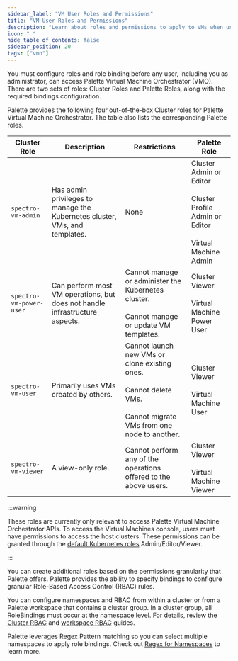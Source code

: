 ```yaml
---
sidebar_label: "VM User Roles and Permissions"
title: "VM User Roles and Permissions"
description: "Learn about roles and permissions to apply to VMs when using Palette Virtual Machine Orchestrator."
icon: " "
hide_table_of_contents: false
sidebar_position: 20
tags: ["vmo"]
---
```


You must configure roles and role binding before any user, including you as administrator, can access Palette Virtual
Machine Orchestrator (VMO). There are two sets of roles: Cluster Roles and Palette Roles, along with the required
bindings configuration.

Palette provides the following four out-of-the-box Cluster roles for Palette Virtual Machine Orchestrator. The table
also lists the corresponding Palette roles.

| Cluster Role            | Description                                                                 | Restrictions                                                                                                                        | Palette Role                                                                                             |
| ----------------------- | --------------------------------------------------------------------------- | ----------------------------------------------------------------------------------------------------------------------------------- | -------------------------------------------------------------------------------------------------------- |
| `spectro-vm-admin`      | Has admin privileges to manage the Kubernetes cluster, VMs, and templates.  | None                                                                                                                                | Cluster Admin or<br />Editor<br /><br />Cluster Profile Admin or Editor<br /><br />Virtual Machine Admin |
| `spectro-vm-power-user` | Can perform most VM operations, but does not handle infrastructure aspects. | Cannot manage or administer the<br />Kubernetes cluster.<br /><br />Cannot manage or update VM templates.                           | Cluster Viewer<br /><br />Virtual Machine Power User                                                     |
| `spectro-vm-user`       | Primarily uses VMs created by others.                                       | Cannot launch new VMs or clone existing ones.<br /><br />Cannot delete VMs.<br /><br />Cannot migrate VMs from one node to another. | Cluster Viewer<br /><br />Virtual Machine User                                                           |
| `spectro-vm-viewer`     | A view-only role.                                                           | Cannot perform any of the operations offered to the above users.                                                                    | Cluster Viewer<br /><br />Virtual Machine Viewer                                                         |

:::warning

These roles are currently only relevant to access Palette Virtual Machine Orchestrator APIs. To access the Virtual
Machines console, users must have permissions to access the host clusters. These permissions can be granted through the
[default Kubernetes roles](https://kubernetes.io/docs/reference/access-authn-authz/rbac/#default-roles-and-role-bindings)
Admin/Editor/Viewer.

:::

You can create additional roles based on the permissions granularity that Palette offers. Palette provides the ability
to specify bindings to configure granular Role-Based Access Control (RBAC) rules.

You can configure namespaces and RBAC from within a cluster or from a Palette workspace that contains a cluster group.
In a cluster group, all RoleBindings must occur at the namespace level. For details, review the
[Cluster RBAC](../clusters/cluster-management/cluster-rbac.md) and
[workspace RBAC](../workspace/workspace.md#role-based-access-controlrbac) guides.

Palette leverages Regex Pattern matching so you can select multiple namespaces to apply role bindings. Check out
[Regex for Namespaces](../workspace/workload-features.md#regex-for-namespaces) to learn more.
